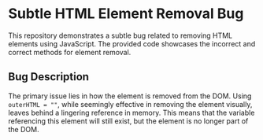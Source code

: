 # Subtle HTML Element Removal Bug

This repository demonstrates a subtle bug related to removing HTML elements using JavaScript.  The provided code showcases the incorrect and correct methods for element removal.

## Bug Description
The primary issue lies in how the element is removed from the DOM. Using `outerHTML = ""`, while seemingly effective in removing the element visually, leaves behind a lingering reference in memory. This means that the variable referencing this element will still exist, but the element is no longer part of the DOM.